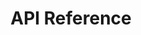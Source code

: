 ---
title: API Reference

language_tabs: # must be one of https://git.io/vQNgJ
  - shell

toc_footers:
  - <a href='https://www.shoppewith.me/oauth/applications/'>Sign Up for a Developer Key</a>

includes:
  - introduction
  - authentication
  - items
  - categories
  - options
  - sales
  - orders
  - checkout
  - popups
  - albums
  - lives
  - follows
  - errors
  - webhooks

search: true
---